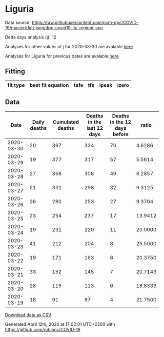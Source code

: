 # Liguria

Data source: https://raw.githubusercontent.com/pcm-dpc/COVID-19/master/dati-json/dpc-covid19-ita-regioni.json

Delta days analysis (j): 12

Analyses for other values of j for 2020-03-30 are avalable [here](../2020-03-30/README.md)

Analyses for Liguria for previous dates are avalable [here](../README.md)

## Fitting 
|fit type|best fit equation|tafe|tfe|ipeak|izero|
|-------|-----|--------|------|---|---|

## Data
|Date|Daily deaths|Cumulated deaths|Deaths in the last 12 days|Deaths in the 12 days before|ratio|
|----|----------|-----------|-------|--------------------|-----|
|2020-03-30|20|397|324|70|4.6286|
|2020-03-29|19|377|317|57|5.5614|
|2020-03-28|27|358|308|49|6.2857|
|2020-03-27|51|331|298|32|9.3125|
|2020-03-26|26|280|253|27|9.3704|
|2020-03-25|23|254|237|17|13.9412|
|2020-03-24|19|231|220|11|20.0000|
|2020-03-23|41|212|204|8|25.5000|
|2020-03-22|19|171|163|8|20.3750|
|2020-03-21|33|152|145|7|20.7143|
|2020-03-20|28|119|113|6|18.8333|
|2020-03-19|18|91|87|4|21.7500|

[Download data as CSV](COVID-19_liguria_j12_2020-03-30.csv)

Generated April 12th, 2020 at 17:02:01 UTC+0200 with https://github.com/robianc/COVID-19
